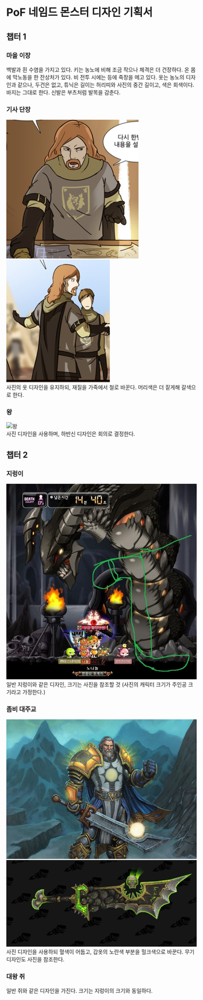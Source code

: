 # PoF 네임드 몬스터 디자인 기획서
## 챕터 1
### 마을 이장
백발과 흰 수염을 가지고 있다. 키는 농노에 비해 조금 작으나 체격은 더 건장하다.
온 몸에 막노동을 한 잔상처가 있다. 비 전투 시에는 등에 죽창을 메고 있다.
옷는 농노의 디자인과 같으나, 두건은 없고, 튜닉은 길이는 허리띠와 사진의 중간 길이고, 색은 회색이다.
바지는 그대로 한다.
신발은 부츠처럼 발목을 감춘다.

### 기사 단장
![정면](https://github.com/DSM-GG/PoF/blob/master/Refer/%EA%B8%B0%EC%82%AC%EB%8B%A8%EC%9E%A5/%EA%B8%B0%EC%82%AC%EB%8B%A8%EC%9E%A5(%EC%A0%95%EB%A9%B4).jpg)  
![측면](https://github.com/DSM-GG/PoF/blob/master/Refer/%EA%B8%B0%EC%82%AC%EB%8B%A8%EC%9E%A5/%EA%B8%B0%EC%82%AC%EB%8B%A8%EC%9E%A5(%EC%B8%A1%EB%A9%B4).jpg)  
사진의 옷 디자인을 유지하되, 재질을 가죽에서 철로 바꾼다. 머리색은 더 짙게해 갈색으로 한다.

### 왕
![왕](https://github.com/DSM-GG/PoF/blob/master/Refer/%EC%99%95.jpg)  
사진 디자인을 사용하며, 하반신 디자인은 회의로 결정한다.

## 챕터 2
### 지렁이
![지렁이크기](https://github.com/DSM-GG/PoF/blob/master/Refer/PoF%20%EC%A7%80%EB%A0%81%EC%9D%B4%20%ED%81%AC%EA%B8%B0.jpg)  
일반 지렁이와 같은 디자인, 크기는 사진을 참조할 것 (사진의 캐릭터 크기가 주인공 크기라고 가정한다.)

### 좀비 대주교
![대주교](https://github.com/DSM-GG/PoF/blob/master/Refer/%EB%8C%80%EC%A3%BC%EA%B5%90/%EB%8C%80%EC%A3%BC%EA%B5%90.jpg)  
![무기](https://github.com/DSM-GG/PoF/blob/master/Refer/%EB%8C%80%EC%A3%BC%EA%B5%90/%EB%8C%80%EC%A3%BC%EA%B5%90%20%EB%AC%B4%EA%B8%B0.jpg)  
사진 디자인을 사용하되 혈색이 어둡고, 갑옷의 노란색 부분을 헐크색으로 바꾼다. 무기 디자인도 사진을 참조한다.

### 대왕 쥐
일반 쥐와 같은 디자인을 가진다. 크기는 지렁이의 크기와 동일하다.